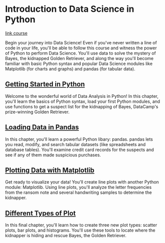 # Introduction to Data Science in Python

[link course](https://app.datacamp.com/learn/courses/introduction-to-data-science-in-python)

Begin your journey into Data Science! Even if you've never written a line of code in your life, you'll be able to follow this course and witness the power of Python to perform Data Science. You'll use data to solve the mystery of Bayes, the kidnapped Golden Retriever, and along the way you'll become familiar with basic Python syntax and popular Data Science modules like Matplotlib (for charts and graphs) and pandas (for tabular data). 

## [Getting Started in Python](./01_getting_started_in_python/)

Welcome to the wonderful world of Data Analysis in Python! In this chapter, you'll learn the basics of Python syntax, load your first Python modules, and use functions to get a suspect list for the kidnapping of Bayes, DataCamp's prize-winning Golden Retriever. 


## [Loading Data in Pandas](./02_loading_data_in_pandas/)

In this chapter, you'll learn a powerful Python libary: pandas. pandas lets you read, modify, and search tabular datasets (like spreadsheets and database tables). You'll examine credit card records for the suspects and see if any of them made suspicious purchases. 


## [Plotting Data with Matplotlib](./03_plotting_data_with_matplotlib/)

Get ready to visualize your data! You'll create line plots with another Python module: Matplotlib. Using line plots, you'll analyze the letter frequencies from the ransom note and several handwriting samples to determine the kidnapper. 


## [Different Types of Plot](./04_different_types_of_plots/)

In this final chapter, you'll learn how to create three new plot types: scatter plots, bar plots, and histograms. You'll use these tools to locate where the kidnapper is hiding and rescue Bayes, the Golden Retriever. 
